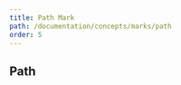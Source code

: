 ```yaml
---
title: Path Mark
path: /documentation/concepts/marks/path
order: 5
---
```


## Path

<path-tester></path-tester>
